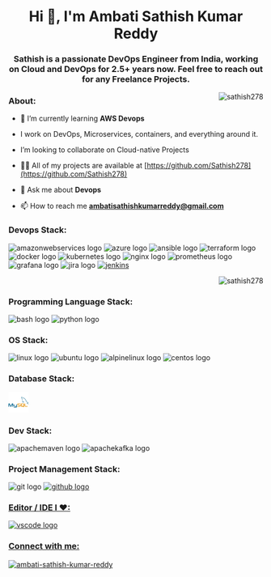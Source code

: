 <h1 align="center">Hi 👋, I'm Ambati Sathish Kumar Reddy</h1>
<h3 align="center">Sathish is a passionate DevOps Engineer from India, working on Cloud and DevOps for 2.5+ years now. Feel free to reach out for any Freelance Projects.</h3>

<p> </p>
<p> </p>
</p>
<p><img align="right" src="https://github-readme-stats.vercel.app/api/top-langs?username=sathish278&show_icons=true&locale=en&layout=compact" alt="sathish278" />

<h3 align="left">About:</h3>

- 🌱 I’m currently learning **AWS Devops**

- I work on DevOps, Microservices, containers, and everything around it.
- I’m looking to collaborate on Cloud-native Projects

- 👨‍💻 All of my projects are available at [https://github.com/Sathish278](https://github.com/Sathish278)

- 💬 Ask me about **Devops**

- 📫 How to reach me **ambatisathishkumarreddy@gmail.com**
</p>

<h3 align="left">Devops Stack:</h3>

<div align="left">
  <img src="https://skillicons.dev/icons?i=aws" height="40" alt="amazonwebservices logo"  />
  <img src="https://cdn.jsdelivr.net/gh/devicons/devicon/icons/azure/azure-original.svg" height="40" alt="azure logo"  />
  <img src="https://cdn.jsdelivr.net/gh/devicons/devicon/icons/ansible/ansible-original.svg" height="40" alt="ansible logo"  />

  <img src="https://cdn.jsdelivr.net/gh/devicons/devicon/icons/terraform/terraform-original.svg" height="40" alt="terraform logo"  />

  <img src="https://cdn.jsdelivr.net/gh/devicons/devicon/icons/docker/docker-original.svg" height="40" alt="docker logo"  />

  <img src="https://cdn.jsdelivr.net/gh/devicons/devicon/icons/kubernetes/kubernetes-plain.svg" height="40" alt="kubernetes logo"  />

  <img src="https://cdn.jsdelivr.net/gh/devicons/devicon/icons/nginx/nginx-original.svg" height="40" alt="nginx logo"  />

  <img src="https://cdn.jsdelivr.net/gh/devicons/devicon/icons/prometheus/prometheus-original.svg" height="40" alt="prometheus logo"  />

  <img src="https://cdn.jsdelivr.net/gh/devicons/devicon/icons/grafana/grafana-original.svg" height="40" alt="grafana logo"  />

  <img src="https://cdn.jsdelivr.net/gh/devicons/devicon/icons/jira/jira-original.svg" height="40" alt="jira logo"  />
  <a href="https://www.jenkins.io" target="_blank" rel="noreferrer"> <img src="https://www.vectorlogo.zone/logos/jenkins/jenkins-icon.svg" alt="jenkins" width="40" height="40"/> </a>
 </p>
  
</div>

<p>&nbsp;<img align="right" src="https://github-readme-stats.vercel.app/api?username=sathish278&show_icons=true&locale=en" alt="sathish278" />

<h3 align="left">Programming Language Stack:</h3>

<div align="left">
  <img src="https://cdn.jsdelivr.net/gh/devicons/devicon/icons/bash/bash-original.svg" height="40" alt="bash logo"  />
  <img src="https://cdn.jsdelivr.net/gh/devicons/devicon/icons/python/python-original.svg" height="40" alt="python logo"  />
  
</div>

<h3 align="left">OS Stack:</h3>


<div align="left">
  <img src="https://cdn.jsdelivr.net/gh/devicons/devicon/icons/linux/linux-original.svg" height="40" alt="linux logo"  />

  <img src="https://cdn.jsdelivr.net/gh/devicons/devicon/icons/ubuntu/ubuntu-plain.svg" height="40" alt="ubuntu logo"  />

  <img src="https://cdn.simpleicons.org/alpinelinux/0D597F" height="40" alt="alpinelinux logo"  />

  <img src="https://cdn.jsdelivr.net/gh/devicons/devicon/icons/centos/centos-original.svg" height="40" alt="centos logo"  />

</div>

<h3 align="left">Database Stack:</h3>

<p align="left"> <a href="https://www.mysql.com/" target="_blank" rel="noreferrer"> <img src="https://raw.githubusercontent.com/devicons/devicon/master/icons/mysql/mysql-original-wordmark.svg" alt="mysql" width="40" height="40"/> </a> </p>
</p>
<h3 align="left">Dev Stack:</h3>

<div align="left">
  <img src="https://skillicons.dev/icons?i=maven" height="40" alt="apachemaven logo"  />
  <img src="https://cdn.jsdelivr.net/gh/devicons/devicon/icons/apachekafka/apachekafka-original.svg" height="40" alt="apachekafka logo"  />
</div>

<h3 align="left">Project Management Stack:</h3>

<div align="left">
  <img src="https://cdn.jsdelivr.net/gh/devicons/devicon/icons/git/git-original.svg" height="40" alt="git logo"  />
  <a href="https://github.com/Sathish278" target="blank"><img src="https://cdn.jsdelivr.net/gh/devicons/devicon/icons/github/github-original.svg" height="40" alt="github logo"  />

</div>

<h3 align="left">Editor / IDE I ♥:</h3>

<div align="left">
  <img src="https://cdn.jsdelivr.net/gh/devicons/devicon/icons/vscode/vscode-original.svg" height="40" alt="vscode logo"  />

</div>





<!-- <h3 align="left">Languages and Tools:</h3>
<p align="left"> <a href="https://aws.amazon.com" target="_blank" rel="noreferrer"> <img src="https://raw.githubusercontent.com/devicons/devicon/master/icons/amazonwebservices/amazonwebservices-original-wordmark.svg" alt="aws" width="40" height="40"/> </a> <a href="https://azure.microsoft.com/en-in/" target="_blank" rel="noreferrer"> <img src="https://www.vectorlogo.zone/logos/microsoft_azure/microsoft_azure-icon.svg" alt="azure" width="40" height="40"/> </a> <a href="https://www.gnu.org/software/bash/" target="_blank" rel="noreferrer"> <img src="https://www.vectorlogo.zone/logos/gnu_bash/gnu_bash-icon.svg" alt="bash" width="40" height="40"/> </a> <a href="https://www.docker.com/" target="_blank" rel="noreferrer"> <img src="https://raw.githubusercontent.com/devicons/devicon/master/icons/docker/docker-original-wordmark.svg" alt="docker" width="40" height="40"/> </a> <a href="https://www.elastic.co" target="_blank" rel="noreferrer"> <img src="https://www.vectorlogo.zone/logos/elastic/elastic-icon.svg" alt="elasticsearch" width="40" height="40"/> </a> <a href="https://git-scm.com/" target="_blank" rel="noreferrer"> <img src="https://www.vectorlogo.zone/logos/git-scm/git-scm-icon.svg" alt="git" width="40" height="40"/> </a> <a href="https://grafana.com" target="_blank" rel="noreferrer"> <img src="https://www.vectorlogo.zone/logos/grafana/grafana-icon.svg" alt="grafana" width="40" height="40"/> </a> <a href="https://www.jenkins.io" target="_blank" rel="noreferrer"> <img src="https://www.vectorlogo.zone/logos/jenkins/jenkins-icon.svg" alt="jenkins" width="40" height="40"/> </a> <a href="https://www.elastic.co/kibana" target="_blank" rel="noreferrer"> <img src="https://www.vectorlogo.zone/logos/elasticco_kibana/elasticco_kibana-icon.svg" alt="kibana" width="40" height="40"/> </a> <a href="https://kubernetes.io" target="_blank" rel="noreferrer"> <img src="https://www.vectorlogo.zone/logos/kubernetes/kubernetes-icon.svg" alt="kubernetes" width="40" height="40"/> </a> <a href="https://www.linux.org/" target="_blank" rel="noreferrer"> <img src="https://raw.githubusercontent.com/devicons/devicon/master/icons/linux/linux-original.svg" alt="linux" width="40" height="40"/> </a> <a href="https://www.mysql.com/" target="_blank" rel="noreferrer"> <img src="https://raw.githubusercontent.com/devicons/devicon/master/icons/mysql/mysql-original-wordmark.svg" alt="mysql" width="40" height="40"/> </a> <a href="https://www.nginx.com" target="_blank" rel="noreferrer"> <img src="https://raw.githubusercontent.com/devicons/devicon/master/icons/nginx/nginx-original.svg" alt="nginx" width="40" height="40"/> </a> <a href="https://www.python.org" target="_blank" rel="noreferrer"> <img src="https://raw.githubusercontent.com/devicons/devicon/master/icons/python/python-original.svg" alt="python" width="40" height="40"/> </a> </p>
-->
<h3 align="left">Connect with me:</h3>
<p align="left">
<a href="https://linkedin.com/in/ambati-sathish-kumar-reddy" target="blank"><img align="center" src="https://raw.githubusercontent.com/rahuldkjain/github-profile-readme-generator/master/src/images/icons/Social/linked-in-alt.svg" alt="ambati-sathish-kumar-reddy" height="30" width="40" /></a>
</p>
